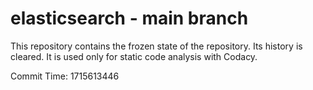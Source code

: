 # elasticsearch - main branch

This repository contains the frozen state of the repository.
Its history is cleared. It is used only for static code
analysis with Codacy.

Commit Time: 1715613446